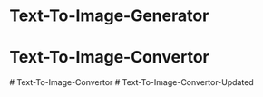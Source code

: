 # Text-To-Image-Generator
# Text-To-Image-Convertor
#   T e x t - T o - I m a g e - C o n v e r t o r  
 #   T e x t - T o - I m a g e - C o n v e r t o r - U p d a t e d  
 